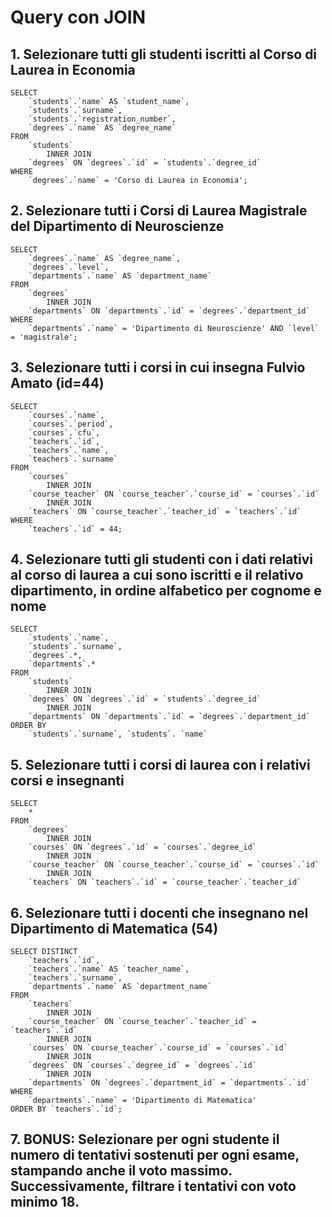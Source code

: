 # Query con JOIN 

## 1. Selezionare tutti gli studenti iscritti al Corso di Laurea in Economia

```
SELECT 
    `students`.`name` AS `student_name`,
    `students`.`surname`,
    `students`.`registration_number`,
    `degrees`.`name` AS `degree_name`
FROM
    `students`
        INNER JOIN
    `degrees` ON `degrees`.`id` = `students`.`degree_id`
WHERE
    `degrees`.`name` = 'Corso di Laurea in Economia';
```

## 2. Selezionare tutti i Corsi di Laurea Magistrale del Dipartimento di Neuroscienze

```
SELECT 
    `degrees`.`name` AS `degree_name`,
    `degrees`.`level`,
    `departments`.`name` AS `department_name`
FROM
    `degrees`
        INNER JOIN
    `departments` ON `departments`.`id` = `degrees`.`department_id`
WHERE
    `departments`.`name` = 'Dipartimento di Neuroscienze' AND `level` = 'magistrale';
```

## 3. Selezionare tutti i corsi in cui insegna Fulvio Amato (id=44)

```
SELECT 
    `courses`.`name`,
    `courses`.`period`,
    `courses`.`cfu`,
    `teachers`.`id`,
    `teachers`.`name`,
    `teachers`.`surname`
FROM
    `courses`
        INNER JOIN
    `course_teacher` ON `course_teacher`.`course_id` = `courses`.`id`
        INNER JOIN
    `teachers` ON `course_teacher`.`teacher_id` = `teachers`.`id`
WHERE
    `teachers`.`id` = 44;
```

## 4. Selezionare tutti gli studenti con i dati relativi al corso di laurea a cui sono iscritti e il relativo dipartimento, in ordine alfabetico per cognome e nome

```
SELECT 
    `students`.`name`,
    `students`.`surname`,
    `degrees`.*,
    `departments`.*
FROM
    `students`
        INNER JOIN
    `degrees` ON `degrees`.`id` = `students`.`degree_id`
        INNER JOIN
    `departments` ON `departments`.`id` = `degrees`.`department_id`
ORDER BY 
    `students`.`surname`, `students`. `name`
```

## 5. Selezionare tutti i corsi di laurea con i relativi corsi e insegnanti

```
SELECT 
    *
FROM
    `degrees`
        INNER JOIN
    `courses` ON `degrees`.`id` = `courses`.`degree_id`
        INNER JOIN
    `course_teacher` ON `course_teacher`.`course_id` = `courses`.`id`
        INNER JOIN
    `teachers` ON `teachers`.`id` = `course_teacher`.`teacher_id`
```

## 6. Selezionare tutti i docenti che insegnano nel Dipartimento di Matematica (54)

```
SELECT DISTINCT
    `teachers`.`id`,
    `teachers`.`name` AS `teacher_name`,
    `teachers`.`surname`,
    `departments`.`name` AS `department_name`
FROM
    `teachers`
        INNER JOIN
    `course_teacher` ON `course_teacher`.`teacher_id` = `teachers`.`id`
        INNER JOIN
    `courses` ON `course_teacher`.`course_id` = `courses`.`id`
        INNER JOIN
    `degrees` ON `courses`.`degree_id` = `degrees`.`id`
        INNER JOIN
    `departments` ON `degrees`.`department_id` = `departments`.`id`
WHERE
    `departments`.`name` = 'Dipartimento di Matematica'
ORDER BY `teachers`.`id`;
```

## 7. BONUS: Selezionare per ogni studente il numero di tentativi sostenuti per ogni esame, stampando anche il voto massimo. Successivamente, filtrare i tentativi con voto minimo 18.